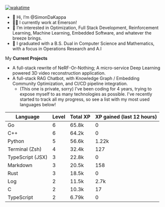 
[![wakatime](https://wakatime.com/badge/user/50e6c678-94a9-4739-af51-360aeb113c51.svg)](https://wakatime.com/@50e6c678-94a9-4739-af51-360aeb113c51)

- 👋 Hi, I’m @SimonDaKappa
- 🧑‍💼 I currently work at Emerson!
- 👀 I’m interested in Optimization, Full Stack Development, Reinforcement Learning, Machine Learning, Embedded Software, and whatever the breeze brings.
- 🌱 I graduated with a B.S. Dual in Computer Science and Mathematics, with a focus in Operations Research and A.I

My **Current Projects** 
- A full-stack rewrite of NeRF-Or-Nothing; A micro-service Deep Learning powered 3D video reconstruction application.
- A full-stack RAG Chatbot, with Knowledge Graph / Embedding Community Optimization, and CI/CD pipeline integration.
  - (This one is private, sorry)
I've been coding for 4 years, trying to expose myself to as many technologies as possible. I've recently started to track all my progress, so see
a list with my most used languages below!

| Language | Level | Total XP | XP gained (last 12 hours) |
| --- | --- | --- | --- |
| Go | 6 | 65.8k | 0 |
| C++ | 6 | 64.2k | 0 |
| Python | 5 | 56.6k | 1.22k |
| Terminal (Zsh) | 4 | 32.4k | 127 |
| TypeScript (JSX) | 3 | 22.8k | 0 |
| Markdown | 3 | 20.5k | 158 |
| Rust | 3 | 18.5k | 0 |
| Log | 2 | 11.5k | 2.7k |
| C | 2 | 10.3k | 17 |
| TypeScript | 2 | 6.79k | 0 |
